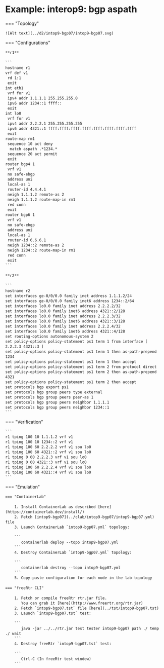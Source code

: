 # Example: interop9: bgp aspath

=== "Topology"

    ![Alt text](../d2/intop9-bgp07/intop9-bgp07.svg)

=== "Configurations"

    **r1**

    ```
    hostname r1
    vrf def v1
     rd 1:1
     exit
    int eth1
     vrf for v1
     ipv4 addr 1.1.1.1 255.255.255.0
     ipv6 addr 1234::1 ffff::
     exit
    int lo0
     vrf for v1
     ipv4 addr 2.2.2.1 255.255.255.255
     ipv6 addr 4321::1 ffff:ffff:ffff:ffff:ffff:ffff:ffff:ffff
     exit
    route-map rm1
     sequence 10 act deny
      match aspath .*1234.*
     sequence 20 act permit
     exit
    router bgp4 1
     vrf v1
     no safe-ebgp
     address uni
     local-as 1
     router-id 4.4.4.1
     neigh 1.1.1.2 remote-as 2
     neigh 1.1.1.2 route-map-in rm1
     red conn
     exit
    router bgp6 1
     vrf v1
     no safe-ebgp
     address uni
     local-as 1
     router-id 6.6.6.1
     neigh 1234::2 remote-as 2
     neigh 1234::2 route-map-in rm1
     red conn
     exit
    ```

    **r2**

    ```
    hostname r2
    set interfaces ge-0/0/0.0 family inet address 1.1.1.2/24
    set interfaces ge-0/0/0.0 family inet6 address 1234::2/64
    set interfaces lo0.0 family inet address 2.2.2.2/32
    set interfaces lo0.0 family inet6 address 4321::2/128
    set interfaces lo0.0 family inet address 2.2.2.3/32
    set interfaces lo0.0 family inet6 address 4321::3/128
    set interfaces lo0.0 family inet address 2.2.2.4/32
    set interfaces lo0.0 family inet6 address 4321::4/128
    set routing-options autonomous-system 2
    set policy-options policy-statement ps1 term 1 from interface [ 2.2.2.3 4321::3 ]
    set policy-options policy-statement ps1 term 1 then as-path-prepend 1234
    set policy-options policy-statement ps1 term 1 then accept
    set policy-options policy-statement ps1 term 2 from protocol direct
    set policy-options policy-statement ps1 term 2 then as-path-prepend 4321
    set policy-options policy-statement ps1 term 2 then accept
    set protocols bgp export ps1
    set protocols bgp group peers type external
    set protocols bgp group peers peer-as 1
    set protocols bgp group peers neighbor 1.1.1.1
    set protocols bgp group peers neighbor 1234::1
    ```

=== "Verification"

    ```
    r1 tping 100 10 1.1.1.2 vrf v1
    r1 tping 100 10 1234::2 vrf v1
    r1 tping 100 60 2.2.2.2 vrf v1 sou lo0
    r1 tping 100 60 4321::2 vrf v1 sou lo0
    r1 tping 0 60 2.2.2.3 vrf v1 sou lo0
    r1 tping 0 60 4321::3 vrf v1 sou lo0
    r1 tping 100 60 2.2.2.4 vrf v1 sou lo0
    r1 tping 100 60 4321::4 vrf v1 sou lo0
    ```

=== "Emulation"

    === "ContainerLab"

        1. Install ContainerLab as described [here](https://containerlab.dev/install/)  
        2. Fetch [intop9-bgp07](../clab/intop9-bgp07/intop9-bgp07.yml) file  
        3. Launch ContainerLab `intop9-bgp07.yml` topology:  

        ```
           containerlab deploy --topo intop9-bgp07.yml  
        ```
        4. Destroy ContainerLab `intop9-bgp07.yml` topology:  

        ```
           containerlab destroy --topo intop9-bgp07.yml  
        ```
        5. Copy-paste configuration for each node in the lab topology

    === "freeRtr CLI"

        1. Fetch or compile freeRtr rtr.jar file.  
           You can grab it [here](http://www.freertr.org/rtr.jar)  
        2. Fetch `intop9-bgp07.tst` file [here](../tst/intop9-bgp07.tst)  
        3. Launch `intop9-bgp07.tst` test:  

        ```
           java -jar ../../rtr.jar test tester intop9-bgp07 path ./ temp ./ wait
        ```
        4. Destroy freeRtr `intop9-bgp07.tst` test:  

        ```
           Ctrl-C (In freeRtr test window)
        ```

